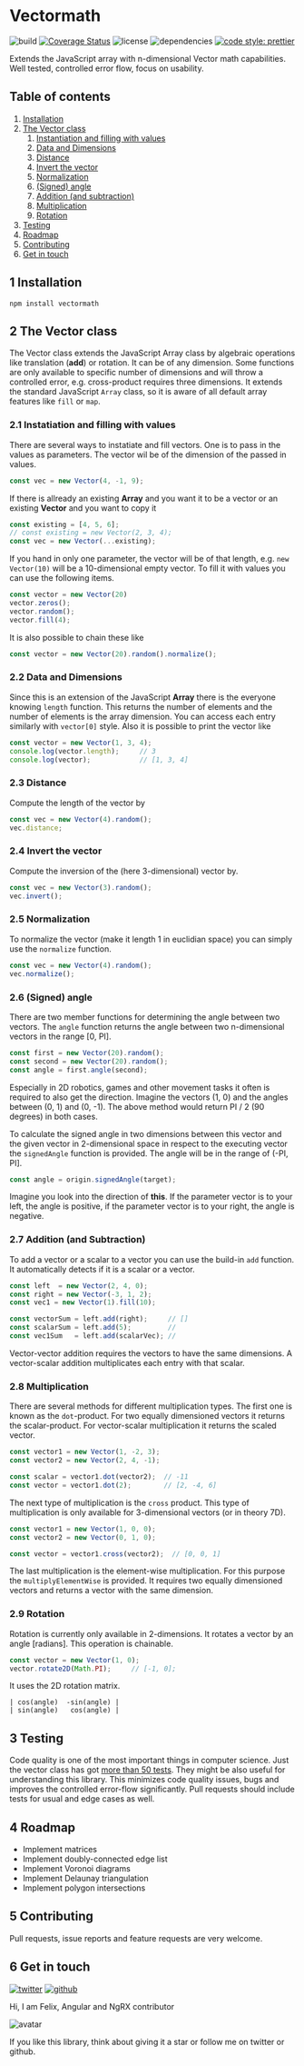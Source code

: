 # Vectormath

![build](https://travis-ci.org/ngfelixl/vectormath.svg?branch=master)
[![Coverage Status](https://coveralls.io/repos/github/ngfelixl/vectormath/badge.svg?branch=master)](https://coveralls.io/github/ngfelixl/vectormath?branch=master)
![license](https://img.shields.io/npm/l/@linearalgebra/vector.svg)
![dependencies](https://img.shields.io/badge/dependencies-none-brightgreen.svg)
[![code style: prettier](https://img.shields.io/badge/code_style-prettier-ff69b4.svg?style=flat-square)](https://github.com/prettier/prettier)

Extends the JavaScript array with n-dimensional Vector math capabilities. Well tested,
controlled error flow, focus on usability.

## Table of contents

1. [Installation](#1-installation)
2. [The Vector class](#2-the-vector-class)
    1. [Instantiation and filling with values](#21-instatiation-and-filling-with-values)
    2. [Data and Dimensions](#22-data-and-dimensions)
    3. [Distance](#23-distance)
    4. [Invert the vector](#24-invert-the-vector)
    5. [Normalization](#25-normalization)
    6. [(Signed) angle](#26-signed-angle)
    7. [Addition (and subtraction)](#27-addition-and-subtraction)
    8. [Multiplication](#28-multiplication)
    9. [Rotation](#29-rotation)
3. [Testing](#3-testing)
4. [Roadmap](#4-roadmap)
5. [Contributing](#5-contributing)
6. [Get in touch](#6-get-in-touch)

## 1 Installation

```
npm install vectormath
```

## 2 The Vector class

The Vector class extends the JavaScript Array class by
algebraic operations like translation (**add**) or rotation.
It can be of any dimension. Some functions are only available
to specific number of dimensions and will throw a controlled
error, e.g. cross-product requires three dimensions. It extends
the standard JavaScript `Array` class, so it is aware of all
default array features like `fill` or `map`.

### 2.1 Instatiation and filling with values

There are several ways to instatiate and fill vectors. One is
to pass in the values as parameters. The vector wil be of the
dimension of the passed in values.

```typescript
const vec = new Vector(4, -1, 9);
```

If there is allready an existing **Array** and you want it to
be a vector or an existing **Vector** and you want to copy it

```typescript
const existing = [4, 5, 6];
// const existing = new Vector(2, 3, 4);
const vec = new Vector(...existing);
```

If you hand in only one parameter, the vector will be of that
length, e.g. `new Vector(10)` will be a 10-dimensional empty
vector. To fill it with values you can use the following items.

```typescript
const vector = new Vector(20)
vector.zeros();
vector.random();
vector.fill(4);
```

It is also possible to chain these like

```typescript
const vector = new Vector(20).random().normalize();
```

### 2.2 Data and Dimensions

Since this is an extension of the JavaScript **Array** there
is the everyone knowing `length` function. This returns
the number of elements and the number of elements is the array
dimension. You can access each entry similarly with `vector[0]`
style. Also it is possible to print the vector like

```typescript
const vector = new Vector(1, 3, 4);
console.log(vector.length);     // 3
console.log(vector);            // [1, 3, 4]
```

### 2.3 Distance

Compute the length of the vector by

```typescript
const vec = new Vector(4).random();
vec.distance;
```

### 2.4 Invert the vector

Compute the inversion of the (here 3-dimensional) vector by.

```typescript
const vec = new Vector(3).random();
vec.invert();
```

### 2.5 Normalization

To normalize the vector (make it length 1 in euclidian space)
you can simply use the `normalize` function.

```typescript
const vec = new Vector(4).random();
vec.normalize();
```

### 2.6 (Signed) angle

There are two member functions for determining
the angle between two vectors. The `angle` function
returns the angle between two n-dimensional vectors
in the range [0, PI].

```typescript
const first = new Vector(20).random();
const second = new Vector(20).random();
const angle = first.angle(second);
```

Especially in 2D robotics, games and other movement tasks
it often is required to also get the direction. Imagine the
vectors (1, 0) and the angles between (0, 1) and (0, -1).
The above method would return PI / 2 (90 degrees) in both
cases.

To calculate the signed angle in two dimensions
between this vector and the given vector
in 2-dimensional space in respect to the
executing vector the `signedAngle` function is provided.
The angle will be in the range of (-PI, PI].

```typescript
const angle = origin.signedAngle(target);
```

Imagine you look into the direction of **this**. If
the parameter vector is to your left, the angle is positive,
if the parameter vector is to your right, the angle is negative.

### 2.7 Addition (and Subtraction)

To add a vector or a scalar to a vector you can use the build-in
`add` function. It automatically detects if it is a scalar
or a vector.

```typescript
const left  = new Vector(2, 4, 0);
const right = new Vector(-3, 1, 2);
const vec1 = new Vector(1).fill(10);

const vectorSum = left.add(right);     // []
const scalarSum = left.add(5);         //
const vec1Sum   = left.add(scalarVec); // 
```

Vector-vector addition requires the vectors to have the same
dimensions. A vector-scalar addition multiplicates each entry
with that scalar.

### 2.8 Multiplication

There are several methods for different multiplication types. The
first one is known as the `dot`-product. For two equally dimensioned
vectors it returns the scalar-product. For vector-scalar multiplication
it returns the scaled vector.

```typescript
const vector1 = new Vector(1, -2, 3);
const vector2 = new Vector(2, 4, -1);

const scalar = vector1.dot(vector2);  // -11
const vector = vector1.dot(2);        // [2, -4, 6]
```

The next type of multiplication is the `cross` product. This type of
multiplication is only available for 3-dimensional vectors (or in theory 7D).

```typescript
const vector1 = new Vector(1, 0, 0);
const vector2 = new Vector(0, 1, 0);

const vector = vector1.cross(vector2);  // [0, 0, 1]
```

The last multiplication is the element-wise multiplication. For this purpose
the `multiplyElementWise` is provided. It requires two equally dimensioned
vectors and returns a vector with the same dimension.

### 2.9 Rotation

Rotation is currently only available in 2-dimensions. It rotates a vector
by an angle [radians]. This operation is chainable.

```typescript
const vector = new Vector(1, 0);
vector.rotate2D(Math.PI);     // [-1, 0];
```

It uses the 2D rotation matrix.

```
| cos(angle)  -sin(angle) |
| sin(angle)   cos(angle) |
```

## 3 Testing

Code quality is one of the most important things in computer
science. Just the vector class has got [more than 50 tests](./test/vector.spec.ts).
They might be also useful for understanding this library.
This minimizes code quality issues, bugs and improves the controlled
error-flow significantly. Pull requests should include tests
for usual and edge cases as well.

## 4 Roadmap

- Implement matrices
- Implement doubly-connected edge list
- Implement Voronoi diagrams
- Implement Delaunay triangulation
- Implement polygon intersections

## 5 Contributing

Pull requests, issue reports and feature requests are very welcome.

## 6 Get in touch

[![twitter](https://img.shields.io/badge/twitter-%40ngfelixl-blue.svg?logo=twitter)](https://twitter.com/intent/follow?screen_name=ngfelixl)
[![github](https://img.shields.io/badge/github-%40ngfelixl-blue.svg?logo=github)](https://github.com/ngfelixl)

Hi, I am Felix,
Angular and NgRX contributor

![avatar](https://avatars2.githubusercontent.com/u/24190530?s=200&v=4)

If you like this library, think about giving it a star or follow me on twitter or github.